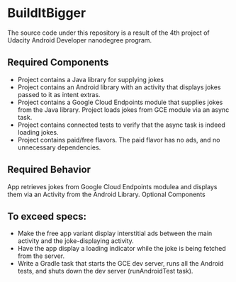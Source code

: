 # BuildItBigger
The source code under this repository is a result of the 4th project of Udacity Android Developer nanodegree program. 

## Required Components

* Project contains a Java library for supplying jokes
* Project contains an Android library with an activity that displays jokes passed to it as intent extras.
* Project contains a Google Cloud Endpoints module that supplies jokes from the Java library. Project loads jokes from GCE module via an async task.
* Project contains connected tests to verify that the async task is indeed loading jokes.
* Project contains paid/free flavors. The paid flavor has no ads, and no unnecessary dependencies.

## Required Behavior

App retrieves jokes from Google Cloud Endpoints modulea and displays them via an Activity from the Android Library.
Optional Components

## To exceed specs:

- Make the free app variant display interstitial ads between the main activity and the joke-displaying activity.
- Have the app display a loading indicator while the joke is being fetched from the server.
- Write a Gradle task that starts the GCE dev server, runs all the Android tests, and shuts down the dev server (runAndroidTest task).
